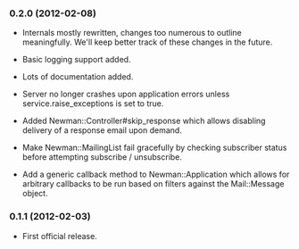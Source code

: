 ### 0.2.0 (2012-02-08)

- Internals mostly rewritten, changes too numerous to outline meaningfully. We'll keep better track of these changes in the future.

- Basic logging support added.

- Lots of documentation added.

- Server no longer crashes upon application errors unless
  service.raise_exceptions is set to true.

- Added Newman::Controller#skip_response which allows disabling delivery of a response
  email upon demand.

- Make Newman::MailingList fail gracefully by checking subscriber status before
  attempting subscribe / unsubscribe.

- Add a generic callback method to Newman::Application which allows for arbitrary
  callbacks to be run based on filters against the Mail::Message object.

### 0.1.1 (2012-02-03)

- First official release.
